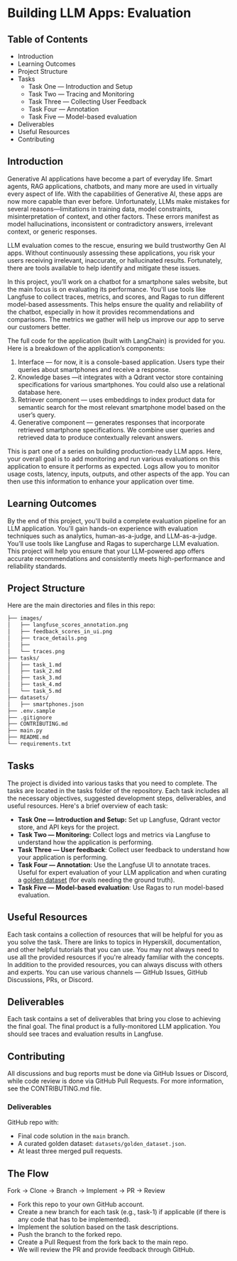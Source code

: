 # Building LLM Apps: Evaluation

## Table of Contents

- Introduction
- Learning Outcomes
- Project Structure
- Tasks
    - Task One — Introduction and Setup
    - Task Two — Tracing and Monitoring
    - Task Three — Collecting User Feedback
    - Task Four — Annotation
    - Task Five — Model-based evaluation
- Deliverables
- Useful Resources
- Contributing

## **Introduction**

Generative AI applications have become a part of everyday life. Smart agents, RAG applications, chatbots, and many more are used in virtually every aspect of life. With the capabilities of Generative AI, these apps are now more capable than ever before. Unfortunately, LLMs make mistakes for several reasons—limitations in training data, model constraints, misinterpretation of context, and other factors. These errors manifest as model hallucinations, inconsistent or contradictory answers, irrelevant context, or generic responses.

LLM evaluation comes to the rescue, ensuring we build trustworthy Gen AI apps. Without continuously assessing these applications, you risk your users receiving irrelevant, inaccurate, or hallucinated results. Fortunately, there are tools available to help identify and mitigate these issues.

In this project, you’ll work on a chatbot for a smartphone sales website, but the main focus is on evaluating its performance. You'll use tools like Langfuse to collect traces, metrics, and scores, and Ragas to run different model-based assessments. This helps ensure the quality and reliability of the chatbot, especially in how it provides recommendations and comparisons. The metrics we gather will help us improve our app to serve our customers better.

The full code for the application (built with LangChain) is provided for you. Here is a breakdown of the application’s components:

1. Interface — for now, it is a console-based application. Users type their queries about smartphones and receive a response.
2. Knowledge bases —it integrates with a Qdrant vector store containing specifications for various smartphones. You could also use a relational database here.
3. Retriever component — uses embeddings to index product data for semantic search for the most relevant smartphone model based on the user’s query.
4. Generative component — generates responses that incorporate retrieved smartphone specifications. We combine user queries and retrieved data to produce contextually relevant answers.

This is part one of a series on building production-ready LLM apps. Here, your overall goal is to add monitoring and run various evaluations on this application to ensure it performs as expected. Logs allow you to monitor usage costs, latency, inputs, outputs, and other aspects of the app. You can then use this information to enhance your application over time.

## **Learning Outcomes**

By the end of this project, you'll build a complete evaluation pipeline for an LLM application. You'll gain hands-on experience with evaluation techniques such as analytics, human-as-a-judge, and LLM-as-a-judge. You’ll use tools like Langfuse and Ragas to supercharge LLM evaluation. This project will help you ensure that your LLM-powered app offers accurate recommendations and consistently meets high-performance and reliability standards.

## **Project Structure**

Here are the main directories and files in this repo:

```markdown
├── images/
│   ├── langfuse_scores_annotation.png
│   ├── feedback_scores_in_ui.png
│   ├── trace_details.png
│   ├── 
│   └── traces.png
├── tasks/
│   ├── task_1.md
│   ├── task_2.md
│   ├── task_3.md
│   ├── task_4.md
│   └── task_5.md
├── datasets/
│   ├── smartphones.json
├── .env.sample
├── .gitignore
├── CONTRIBUTING.md
├── main.py
├── README.md
└── requirements.txt
```

## **Tasks**

The project is divided into various tasks that you need to complete. The tasks are located in the tasks folder of the repository. Each task includes all the necessary objectives, suggested development steps, deliverables, and useful resources. Here's a brief overview of each task:

- **Task One — Introduction and Setup:** Set up Langfuse, Qdrant vector store, and API keys for the project.
- **Task Two — Monitoring:** Collect logs and metrics via Langfuse to understand how the application is performing.
- **Task Three — User feedback**: Collect user feedback to understand how your application is performing.
- **Task Four  — Annotation**: Use the Langfuse UI to annotate traces. Useful for expert evaluation of your LLM application and when curating a [golden dataset](https://www.dremio.com/wiki/golden-dataset/) (for evals needing the ground truth).
- **Task Five — Model-based evaluation**: Use Ragas to run model-based evaluation.

## **Useful Resources**

Each task contains a collection of resources that will be helpful for you as you solve the task. There are links to topics in Hyperskill, documentation, and other helpful tutorials that you can use. You may not always need to use all the provided resources if you're already familiar with the concepts. In addition to the provided resources, you can always discuss with others and experts. You can use various channels — GitHub Issues, GitHub Discussions, PRs, or Discord.

## **Deliverables**

Each task contains a set of deliverables that bring you close to achieving the final goal. The final product is a fully-monitored LLM application. You should see traces and evaluation results in Langfuse.

## **Contributing**

All discussions and bug reports must be done via GitHub Issues or Discord, while code review is done via GitHub Pull Requests. For more information, see the CONTRIBUTING.md file.

### Deliverables

GitHub repo with:

- Final code solution in the `main` branch.
- A curated golden dataset: `datasets/golden_dataset.json`.
- At least three merged pull requests.

## **The Flow**

Fork → Clone → Branch → Implement → PR → Review

- Fork this repo to your own GitHub account.
- Create a new branch for each task (e.g., task-1) if applicable (if there is any code that has to be implemented).
- Implement the solution based on the task descriptions.
- Push the branch to the forked repo.
- Create a Pull Request from the fork back to the main repo.
- We will review the PR and provide feedback through GitHub.